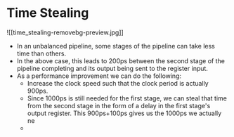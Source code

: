# Time Stealing
![[time_stealing-removebg-preview.jpg]]
* In an unbalanced pipeline, some stages of the pipeline can take less time than others.
* In the above case, this leads to 200ps between the second stage of the pipeline completing and its output being sent to the register input.
* As a performance improvement we can do the following:
	* Increase the clock speed such that the clock period is actually 900ps.
	* Since 1000ps is still needed for the first stage, we can steal that time from the second stage in the form of a delay in the first stage's output register. This 900ps+100ps gives us the 1000ps we actually ne
	* 